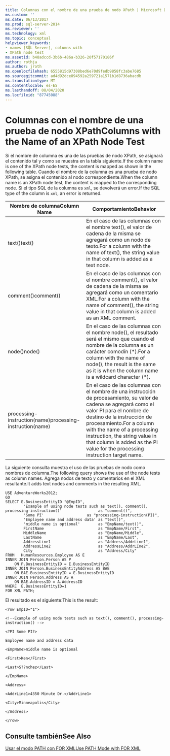 ```yaml
---
title: Columnas con el nombre de una prueba de nodo XPath | Microsoft Docs
ms.custom: ''
ms.date: 06/13/2017
ms.prod: sql-server-2014
ms.reviewer: ''
ms.technology: xml
ms.topic: conceptual
helpviewer_keywords:
- names [SQL Server], columns with
- XPath node test
ms.assetid: b48adccd-3b6b-486a-b326-20f57170186f
author: rothja
ms.author: jroth
ms.openlocfilehash: 6555815d97308bed6e70d9fedb9858fc3abe7685
ms.sourcegitcommit: ad4d92dce894592a259721a1571b1d8736abacdb
ms.translationtype: MT
ms.contentlocale: es-ES
ms.lasthandoff: 08/04/2020
ms.locfileid: "87745088"
---
```

# <a name="columns-with-the-name-of-an-xpath-node-test"></a><span data-ttu-id="02e87-102">Columnas con el nombre de una prueba de nodo XPath</span><span class="sxs-lookup"><span data-stu-id="02e87-102">Columns with the Name of an XPath Node Test</span></span>
  <span data-ttu-id="02e87-103">Si el nombre de columna es una de las pruebas de nodo XPath, se asignará el contenido tal y como se muestra en la tabla siguiente.</span><span class="sxs-lookup"><span data-stu-id="02e87-103">If the column name is one of the XPath node tests, the content is mapped as shown in the following table.</span></span> <span data-ttu-id="02e87-104">Cuando el nombre de la columna es una prueba de nodo XPath, se asigna el contenido al nodo correspondiente.</span><span class="sxs-lookup"><span data-stu-id="02e87-104">When the column name is an XPath node test, the content is mapped to the corresponding node.</span></span> <span data-ttu-id="02e87-105">Si el tipo SQL de la columna es `xml`, se devolverá un error.</span><span class="sxs-lookup"><span data-stu-id="02e87-105">If the SQL type of the column is `xml`, an error is returned.</span></span>  
  
|<span data-ttu-id="02e87-106">Nombre de columna</span><span class="sxs-lookup"><span data-stu-id="02e87-106">Column Name</span></span>|<span data-ttu-id="02e87-107">Comportamiento</span><span class="sxs-lookup"><span data-stu-id="02e87-107">Behavior</span></span>|  
|-----------------|--------------|  
|<span data-ttu-id="02e87-108">text()</span><span class="sxs-lookup"><span data-stu-id="02e87-108">text()</span></span>|<span data-ttu-id="02e87-109">En el caso de las columnas con el nombre text(), el valor de cadena de la misma se agregará como un nodo de texto.</span><span class="sxs-lookup"><span data-stu-id="02e87-109">For a column with the name of text(), the string value in that column is added as a text node.</span></span>|  
|<span data-ttu-id="02e87-110">comment()</span><span class="sxs-lookup"><span data-stu-id="02e87-110">comment()</span></span>|<span data-ttu-id="02e87-111">En el caso de las columnas con el nombre comment(), el valor de cadena de la misma se agregará como un comentario XML.</span><span class="sxs-lookup"><span data-stu-id="02e87-111">For a column with the name of comment(), the string value in that column is added as an XML comment.</span></span>|  
|<span data-ttu-id="02e87-112">node()</span><span class="sxs-lookup"><span data-stu-id="02e87-112">node()</span></span>|<span data-ttu-id="02e87-113">En el caso de las columnas con el nombre node(), el resultado será el mismo que cuando el nombre de la columna es un carácter comodín (\*).</span><span class="sxs-lookup"><span data-stu-id="02e87-113">For a column with the name of node(), the result is the same as it is when the column name is a wildcard character (\*).</span></span>|  
|<span data-ttu-id="02e87-114">processing-instruction(name)</span><span class="sxs-lookup"><span data-stu-id="02e87-114">processing-instruction(name)</span></span>|<span data-ttu-id="02e87-115">En el caso de las columnas con el nombre de una instrucción de procesamiento, su valor de cadena se agregará como el valor PI para el nombre de destino de la instrucción de procesamiento.</span><span class="sxs-lookup"><span data-stu-id="02e87-115">For a column with the name of a processing instruction, the string value in that column is added as the PI value for the processing instruction target name.</span></span>|  
  
 <span data-ttu-id="02e87-116">La siguiente consulta muestra el uso de las pruebas de nodo como nombres de columna.</span><span class="sxs-lookup"><span data-stu-id="02e87-116">The following query shows the use of the node tests as column names.</span></span> <span data-ttu-id="02e87-117">Agrega nodos de texto y comentarios en el XML resultante.</span><span class="sxs-lookup"><span data-stu-id="02e87-117">It adds text nodes and comments in the resulting XML.</span></span>  
  
```  
USE AdventureWorks2012;  
GO  
SELECT E.BusinessEntityID "@EmpID",   
        'Example of using node tests such as text(), comment(), processing-instruction()'                as "comment()",  
        'Some PI'                   as "processing-instruction(PI)",  
        'Employee name and address data' as "text()",  
        'middle name is optional'        as "EmpName/text()",  
        FirstName                        as "EmpName/First",   
        MiddleName                       as "EmpName/Middle",   
        LastName                         as "EmpName/Last",  
        AddressLine1                     as "Address/AddrLine1",  
        AddressLine2                     as "Address/AddrLIne2",  
        City                             as "Address/City"  
FROM   HumanResources.Employee AS E  
INNER JOIN Person.Person AS P   
    ON P.BusinessEntityID = E.BusinessEntityID  
INNER JOIN Person.BusinessEntityAddress AS BAE  
    ON BAE.BusinessEntityID = E.BusinessEntityID  
INNER JOIN Person.Address AS A  
    ON BAE.AddressID = A.AddressID  
WHERE  E.BusinessEntityID=1  
FOR XML PATH;  
```  
  
 <span data-ttu-id="02e87-118">El resultado es el siguiente:</span><span class="sxs-lookup"><span data-stu-id="02e87-118">This is the result:</span></span>  
  
 `<row EmpID="1">`  
  
 `<!--Example of using node tests such as text(), comment(), processing-instruction() -->`  
  
 `<?PI Some PI?>`  
  
 `Employee name and address data`  
  
 `<EmpName>middle name is optional`  
  
 `<First>Ken</First>`  
  
 `<Last>S??nchez</Last>`  
  
 `</EmpName>`  
  
 `<Address>`  
  
 `<AddrLine1>4350 Minute Dr.</AddrLine1>`  
  
 `<City>Minneapolis</City>`  
  
 `</Address>`  
  
 `</row>`  
  
## <a name="see-also"></a><span data-ttu-id="02e87-119">Consulte también</span><span class="sxs-lookup"><span data-stu-id="02e87-119">See Also</span></span>  
 [<span data-ttu-id="02e87-120">Usar el modo PATH con FOR XML</span><span class="sxs-lookup"><span data-stu-id="02e87-120">Use PATH Mode with FOR XML</span></span>](use-path-mode-with-for-xml.md)  
  
  
